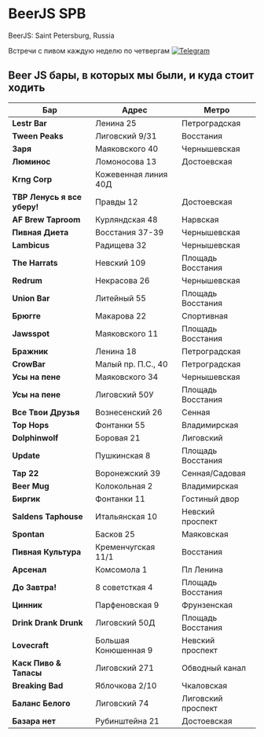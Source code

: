 # BeerJS SPB

BeerJS: Saint Petersburg, Russia

Встречи с пивом каждую неделю по четвергам
[![Telegram](https://img.shields.io/badge/telegram-join%20chat-blue.svg?style=flat)](https://t.me/beerjs_spb)


## Beer JS бары, в которых мы были, и куда стоит ходить

| Бар                         | Адрес                | Метро             |
| --------------------------- | -------------------- | ----------------- |
| **Lestr Bar**               | Ленина 25            | Петроградская     |
| **Tween Peaks**             | Лиговский 9/31       | Восстания         |
| **Заря**                    | Маяковского 40       | Чернышевская      |
| **Люминос**                 | Ломоносова 13        | Достоевская       |
| **Krng Corp**               | Кожевенная линия 40Д |                   |
| **TBP Ленусь я все уберу!** | Правды 12            | Достоевская       |
| **AF Brew Taproom**         | Курляндская 48       | Нарвская          |
| **Пивная Диета**            | Восстания 37-39      | Чернышевская      |
| **Lambicus**                | Радищева 32          | Чернышевская      |
| **The Harrats**             | Невский 109          | Площадь Восстания |
| **Redrum**                  | Некрасова 26         | Чернышевская      |
| **Union Bar**               | Литейный 55          | Площадь Восстания |
| **Брюгге**                  | Макарова 22          | Спортивная        |
| **Jawsspot**                | Маяковского 11       | Площадь Восстания |
| **Бражник**                 | Ленина 18            | Петроградская     |
| **CrowBar**                 | Малый пр. П.С., 40   | Петроградская     |
| **Усы на пене**             | Маяковского 34       | Чернышевская      |
| **Усы на пене**             | Лиговский 50У        | Площадь Восстания |
| **Все Твои Друзья**         | Вознесенский 26      | Сенная            |
| **Top Hops**                | Фонтанки 55          | Владимирская      |
| **Dolphinwolf**             | Боровая 21           | Лиговский         |
| **Update**                  | Пушкинская 8         | Площадь Восстания |
| **Tap 22**                  | Воронежский 39       | Сенная/Садовая    |
| **Beer Mug**                | Колокольная 2        | Владимирская      |
| **Биргик**                  | Фонтанки 11          | Гостиный двор     |
| **Saldens Taphouse**        | Итальянская 10       | Невский проспект  |
| **Spontan**                 | Басков 25            | Маяковская        |
| **Пивная Культура**         | Кременчугская 11/1   | Восстания         |
| **Арсенал**                 | Комсомола 1          | Пл Ленина         |
| **До Завтра!**              | 8 советсткая 4       | Площадь Восстания |
| **Цинник**                  | Парфеновская 9       | Фрунзенская       |
| **Drink Drank Drunk**       | Лиговский 50Д        | Площадь Восстания |
| **Lovecraft**               | Большая Конюшенная 9 | Невский проспект  |
| **Каск Пиво & Тапасы**      | Лиговский 271        | Обводный канал    |
| **Breaking Bad**            | Яблочкова 2/10       | Чкаловская        |
| **Баланс Белого**           | Лиговский 74         | Лиговский проспект|
| **Базара нет**              | Рубинштейна 21       | Достоевская       |


